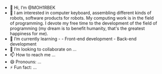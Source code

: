 - 👋 Hi, I’m @MOH1RBEK
- 👀 I am interested in computer keyboard, assembling different kinds of robots, software products for robots.
     My computing work is in the field of programming. I devote my free time to the development of the field of
     programming (my dream is to benefit humanity, that's the greatest happiness for me).
- 🌱 I’m currently learning -
       - Front-end development
       - Back-end development
- 💞️ I’m looking to collaborate on ...
- 📫 How to reach me ...
- 😄 Pronouns: ...
- ⚡ Fun fact: ...

<!---
MOH1RBEK/MOH1RBEK is a ✨ special ✨ repository because its `README.md` (this file) appears on your GitHub profile.
You can click the Preview link to take a look at your changes.
--->
